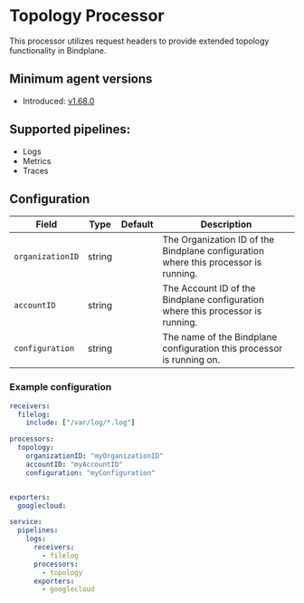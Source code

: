 # Topology Processor
This processor utilizes request headers to provide extended topology functionality in Bindplane.

## Minimum agent versions
- Introduced: [v1.68.0](https://github.com/observIQ/bindplane-otel-collector/releases/tag/v1.68.0)

## Supported pipelines:
- Logs
- Metrics
- Traces

## Configuration
| Field                | Type      | Default | Description                                                                                                                                                               |
|----------------------|-----------|---------|---------------------------------------------------------------------------------------------------------------------------------------------------------------------------|
| `organizationID`     | string    |         | The Organization ID of the Bindplane configuration where this processor is running.                                                                                       |
| `accountID`          | string    |         | The Account ID of the Bindplane configuration where this processor is running.                                                                                            |
| `configuration`      | string    |         | The name of the Bindplane configuration this processor is running on.                                                                                                     |


### Example configuration

```yaml
receivers:
  filelog:
    include: ["/var/log/*.log"]

processors:
  topology:
    organizationID: "myOrganizationID"
    accountID: "myAccountID"
    configuration: "myConfiguration"


exporters:
  googlecloud:

service:
  pipelines:
    logs:
      receivers:
        - filelog
      processors:
        - topology
      exporters:
        - googlecloud
```
